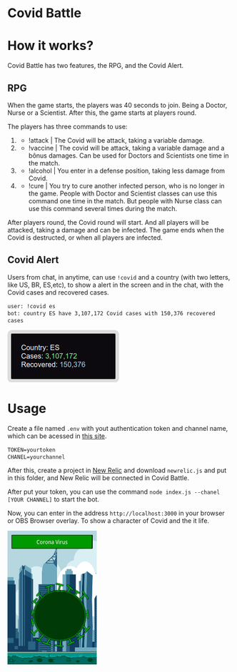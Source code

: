 # Covid Battle

# How it works?

Covid Battle has two features, the RPG, and the Covid Alert.

## RPG

When the game starts, the players was 40 seconds to join. Being a Doctor, Nurse or a Scientist. After this, the game starts at players round.

The players has three commands to use:

1. - !attack | The Covid will be attack, taking a variable damage.
2. - !vaccine | The covid will be attack, taking a variable damage and a bônus damages. Can be used for Doctors and Scientists one time in the match.
3. - !alcohol | You enter in a defense position, taking less damage from Covid.
4. - !cure | You try to cure another infected person, who is no longer in the game. People with Doctor and Scientist classes can use this command one time in the match. But people with Nurse class can use this command several times during the match.

After players round, the Covid round will start. And all players will be attacked, taking a damage and can be infected. The game ends when the Covid is destructed, or when all players are infected.

## Covid Alert

Users from chat, in anytime, can use `!covid` and a country (with two letters, like US, BR, ES,etc), to show a alert in the screen and in the chat, with the Covid cases and recovered cases.

```
user: !covid es
bot: country ES have 3,107,172 Covid cases with 150,376 recovered cases
```

![Image with the overlay for covid alert](assets/capture02.png)

# Usage

Create a file named `.env` with yout authentication token and channel name, which can be acessed in [this site](https://twitchapps.com/tmi/).

```
TOKEN=yourtoken
CHANEL=yourchannel
```

After this, create a project in [New Relic](https://one.newrelic.com/) and download `newrelic.js` and put in this folder, and New Relic will be connected in Covid Battle.

After put your token, you can use the command `node index.js --chanel [YOUR CHANNEL]` to start the bot.

Now, you can enter in the address `http://localhost:3000` in your browser or OBS Browser overlay. To show a character of Covid and the it life.

![Game overlay](assets/capture01.png)
